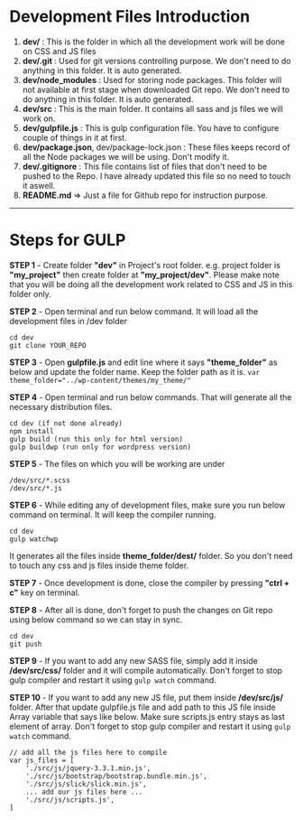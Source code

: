 # Development Files Introduction

1. **dev/** : This is the folder in which all the development work will be done on CSS and JS files
1. **dev/.git** : Used for git versions controlling purpose. We don't need to do anything in this folder. It is auto generated.
1. **dev/node_modules** : Used for storing node packages. This folder will not available at first stage when downloaded Git repo. We don't need to do anything in this folder. It is auto generated.
1. **dev/src** : This is the main folder. It contains all sass and js files we will work on.
1. **dev/gulpfile.js** : This is gulp configuration file. You have to configure couple of things in it at first.
1. **dev/package.json**, dev/package-lock.json : These files keeps record of all the Node packages we will be using. Don't modify it.
1. **dev/.gitignore** : This file contains list of files that don't need to be pushed to the Repo. I have already updated this file so no need to touch it aswell.
1. **README.md** => Just a file for Github repo for instruction purpose.



---


# Steps for GULP

**STEP 1** - Create folder **"dev"** in Project's root folder. e.g. project folder is **"my_project"** then create folder at **"my_project/dev"**. Please make note that you will be doing all the development work related to CSS and JS in this folder only.

**STEP 2** - Open terminal and run below command. It will load all the development files in /dev folder
```
cd dev
git clone YOUR_REPO
```

**STEP 3** - Open **gulpfile.js** and edit line where it says **"theme_folder"** as below and update the folder name. Keep the folder path as it is.
`var theme_folder="../wp-content/themes/my_theme/"`

**STEP 4** - Open terminal and run below commands. That will generate all the necessary distribution files.
```
cd dev (if not done already)
npm install
gulp build (run this only for html version)
gulp buildwp (run only for wordpress version)
```

**STEP 5** - The files on which you will be working are under
```
/dev/src/*.scss
/dev/src/*.js
```

**STEP 6** - While editing any of development files, make sure you run below command on terminal. It will keep the compiler running. 
```
cd dev
gulp watchwp
```
It generates all the files inside **theme_folder/dest/** folder. So you don't need to touch any css and js files inside theme folder.

**STEP 7** - Once development is done, close the compiler by pressing **"ctrl + c"** key on terminal.

**STEP 8** - After all is done, don't forget to push the changes on Git repo using below command so we can stay in sync.
```
cd dev
git push
```

**STEP 9** - If you want to add any new SASS file, simply add it inside **/dev/src/css/** folder and it will compile automatically. Don't forget to stop gulp compiler and restart it using `gulp watch` command.


**STEP 10** - If you want to add any new JS file, put them inside **/dev/src/js/** folder. After that update gulpfile.js file and add path to this JS file inside Array variable that says like below. Make sure scripts.js entry stays as last element of array.
Don't forget to stop gulp compiler and restart it using `gulp watch` command.

```
// add all the js files here to compile
var js_files = [
	'./src/js/jquery-3.3.1.min.js',
	'./src/js/bootstrap/bootstrap.bundle.min.js',
	'./src/js/slick/slick.min.js',
    ... add our js files here ...
	'./src/js/scripts.js',
]
```